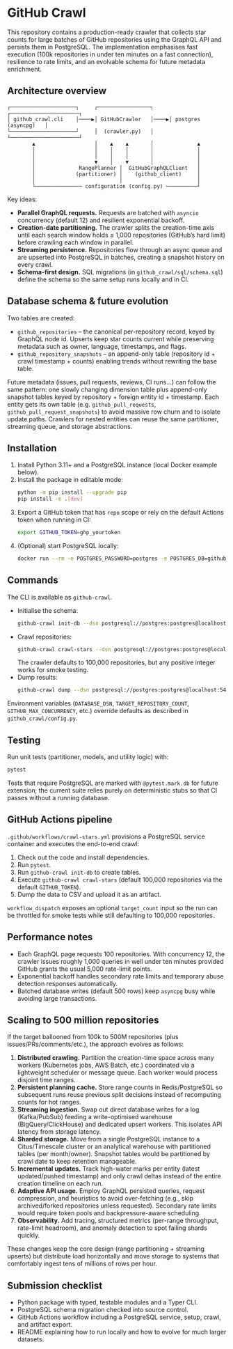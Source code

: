 # GitHub Crawl

This repository contains a production-ready crawler that collects star counts for large batches of GitHub repositories using the GraphQL API and persists them in PostgreSQL. The implementation emphasises fast execution (100k repositories in under ten minutes on a fast connection), resilience to rate limits, and an evolvable schema for future metadata enrichment.

## Architecture overview

```
┌─────────────────────┐     ┌─────────────────┐     ┌──────────────────────┐
│ github_crawl.cli    │────▶│ GitHubCrawler   │────▶│ postgres (asyncpg)   │
└─────────────────────┘     │  (crawler.py)   │     └──────────────────────┘
        ▲                   │    ▲    ▲       │              ▲
        │                   │    │    │       │              │
        │                   │    │    │       │              │
        │                   ▼    │    ▼       │              │
        │              RangePlanner │  GitHubGraphQLClient   │
        │             (partitioner) │    (github_client)     │
        │                           │                        │
        └─────────────── configuration (config.py) ──────────┘
```

Key ideas:

* **Parallel GraphQL requests.** Requests are batched with `asyncio` concurrency (default 12) and resilient exponential backoff.
* **Creation-date partitioning.** The crawler splits the creation-time axis until each search window holds ≤ 1,000 repositories (GitHub’s hard limit) before crawling each window in parallel.
* **Streaming persistence.** Repositories flow through an async queue and are upserted into PostgreSQL in batches, creating a snapshot history on every crawl.
* **Schema-first design.** SQL migrations (in `github_crawl/sql/schema.sql`) define the schema so the same setup runs locally and in CI.

## Database schema & future evolution

Two tables are created:

* `github_repositories` – the canonical per-repository record, keyed by GraphQL node id. Upserts keep star counts current while preserving metadata such as owner, language, timestamps, and flags.
* `github_repository_snapshots` – an append-only table (repository id + crawl timestamp + counts) enabling trends without rewriting the base table.

Future metadata (issues, pull requests, reviews, CI runs…) can follow the same pattern: one slowly changing dimension table plus append-only snapshot tables keyed by repository + foreign entity id + timestamp. Each entity gets its own table (e.g. `github_pull_requests`, `github_pull_request_snapshots`) to avoid massive row churn and to isolate update paths. Crawlers for nested entities can reuse the same partitioner, streaming queue, and storage abstractions.

## Installation

1. Install Python 3.11+ and a PostgreSQL instance (local Docker example below).
2. Install the package in editable mode:
   ```bash
   python -m pip install --upgrade pip
   pip install -e .[dev]
   ```
3. Export a GitHub token that has `repo` scope or rely on the default Actions token when running in CI:
   ```bash
   export GITHUB_TOKEN=ghp_yourtoken
   ```
4. (Optional) start PostgreSQL locally:
   ```bash
   docker run --rm -e POSTGRES_PASSWORD=postgres -e POSTGRES_DB=github_crawl -p 5432:5432 postgres:15-alpine
   ```

## Commands

The CLI is available as `github-crawl`.

* Initialise the schema:
  ```bash
  github-crawl init-db --dsn postgresql://postgres:postgres@localhost:5432/github_crawl
  ```
* Crawl repositories:
  ```bash
  github-crawl crawl-stars --dsn postgresql://postgres:postgres@localhost:5432/github_crawl --count 100000
  ```
  The crawler defaults to 100,000 repositories, but any positive integer works for smoke testing.
* Dump results:
  ```bash
  github-crawl dump --dsn postgresql://postgres:postgres@localhost:5432/github_crawl --output repositories.csv
  ```

Environment variables (`DATABASE_DSN`, `TARGET_REPOSITORY_COUNT`, `GITHUB_MAX_CONCURRENCY`, etc.) override defaults as described in `github_crawl/config.py`.

## Testing

Run unit tests (partitioner, models, and utility logic) with:

```bash
pytest
```

Tests that require PostgreSQL are marked with `@pytest.mark.db` for future extension; the current suite relies purely on deterministic stubs so that CI passes without a running database.

## GitHub Actions pipeline

`.github/workflows/crawl-stars.yml` provisions a PostgreSQL service container and executes the end-to-end crawl:

1. Check out the code and install dependencies.
2. Run `pytest`.
3. Run `github-crawl init-db` to create tables.
4. Execute `github-crawl crawl-stars` (default 100,000 repositories via the default `GITHUB_TOKEN`).
5. Dump the data to CSV and upload it as an artifact.

`workflow_dispatch` exposes an optional `target_count` input so the run can be throttled for smoke tests while still defaulting to 100,000 repositories.

## Performance notes

* Each GraphQL page requests 100 repositories. With concurrency 12, the crawler issues roughly 1,000 queries in well under ten minutes provided GitHub grants the usual 5,000 rate-limit points.
* Exponential backoff handles secondary rate limits and temporary abuse detection responses automatically.
* Batched database writes (default 500 rows) keep `asyncpg` busy while avoiding large transactions.

## Scaling to 500 million repositories

If the target ballooned from 100k to 500M repositories (plus issues/PRs/comments/etc.), the approach evolves as follows:

1. **Distributed crawling.** Partition the creation-time space across many workers (Kubernetes jobs, AWS Batch, etc.) coordinated via a lightweight scheduler or message queue. Each worker would process disjoint time ranges.
2. **Persistent planning cache.** Store range counts in Redis/PostgreSQL so subsequent runs reuse previous split decisions instead of recomputing counts for hot ranges.
3. **Streaming ingestion.** Swap out direct database writes for a log (Kafka/PubSub) feeding a write-optimised warehouse (BigQuery/ClickHouse) and dedicated upsert workers. This isolates API latency from storage latency.
4. **Sharded storage.** Move from a single PostgreSQL instance to a Citus/Timescale cluster or an analytical warehouse with partitioned tables (per month/owner). Snapshot tables would be partitioned by crawl date to keep retention manageable.
5. **Incremental updates.** Track high-water marks per entity (latest updated/pushed timestamp) and only crawl deltas instead of the entire creation timeline on each run.
6. **Adaptive API usage.** Employ GraphQL persisted queries, request compression, and heuristics to avoid over-fetching (e.g., skip archived/forked repositories unless requested). Secondary rate limits would require token pools and backpressure-aware scheduling.
7. **Observability.** Add tracing, structured metrics (per-range throughput, rate-limit headroom), and anomaly detection to spot failing shards quickly.

These changes keep the core design (range partitioning + streaming upserts) but distribute load horizontally and move storage to systems that comfortably ingest tens of millions of rows per hour.

## Submission checklist

* Python package with typed, testable modules and a Typer CLI.
* PostgreSQL schema migration checked into source control.
* GitHub Actions workflow including a PostgreSQL service, setup, crawl, and artifact export.
* README explaining how to run locally and how to evolve for much larger datasets.
